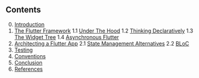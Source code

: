 ## Contents

0. [Introduction](https://github.com/Fasust/flutter-guide/wiki)
1. [The Flutter Framework](https://github.com/Fasust/flutter-guide/wiki/100-The-Flutter-Framework)
  1.1 [Under The Hood](https://github.com/Fasust/flutter-guide/wiki/110-Under-the-Hood)
  1.2 [Thinking Declaratively](https://github.com/Fasust/flutter-guide/wiki/120-Thinking-Declaratively)
  1.3 [The Widget Tree](https://github.com/Fasust/flutter-guide/wiki/130-The-Widget-Tree)
  1.4 [Asynchronous Flutter](https://github.com/Fasust/flutter-guide/wiki/140-Asynchronous-Flutter)
2. [Architecting a Flutter App](https://github.com/Fasust/flutter-guide/wiki/200-Architecting-a-Flutter-App)
  2.1 [State Management Alternatives](https://github.com/Fasust/flutter-guide/wiki/210-State-Management-Alternatives)
  2.2 [BLoC](https://github.com/Fasust/flutter-guide/wiki/220-BLoC)
3. [Testing](https://github.com/Fasust/flutter-guide/wiki/300-Testing)
4. [Conventions](https://github.com/Fasust/flutter-guide/wiki/400-Conventions)
5. [Conclusion](https://github.com/Fasust/flutter-guide/wiki/500-Conclusion)
6. [References](https://github.com/Fasust/flutter-guide/wiki/600-References)